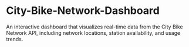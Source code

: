 # City-Bike-Network-Dashboard
An interactive dashboard that visualizes real-time data from the City Bike Network API, including network locations, station availability, and usage trends.
